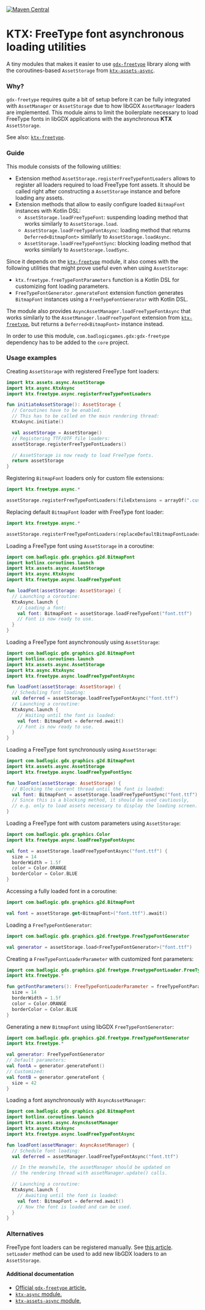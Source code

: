 [![Maven Central](https://img.shields.io/maven-central/v/io.github.libktx/ktx-freetype-async.svg)](https://search.maven.org/artifact/io.github.libktx/ktx-freetype-async)

# KTX: FreeType font asynchronous loading utilities

A tiny modules that makes it easier to use [`gdx-freetype`](https://libgdx.com/wiki/extensions/gdx-freetype)
library along with the coroutines-based `AssetStorage` from [`ktx-assets-async`](../assets-async).

### Why?

`gdx-freetype` requires quite a bit of setup before it can be fully integrated with `AssetManager` or `AssetStorage`
due to how libGDX `AssetManager` loaders are implemented. This module aims to limit the boilerplate necessary to load
FreeType fonts in libGDX applications with the asynchronous **KTX** `AssetStorage`.

See also: [`ktx-freetype`](../freetype).

### Guide

This module consists of the following utilities:

* Extension method `AssetStorage.registerFreeTypeFontLoaders` allows to register all loaders required to load FreeType
font assets. It should be called right after constructing a `AssetStorage` instance and before loading any assets.
* Extension methods that allow to easily configure loaded `BitmapFont` instances with Kotlin DSL:
  * `AssetStorage.loadFreeTypeFont`: suspending loading method that works similarly to `AssetStorage.load`.
  * `AssetStorage.loadFreeTypeFontAsync`: loading method that returns `Deferred<BitmapFont>` similarly to `AssetStorage.loadAsync`.
  * `AssetStorage.loadFreeTypeFontSync`: blocking loading method that works similarly to `AssetStorage.loadSync`.

Since it depends on the [`ktx-freetype`](../freetype) module, it also comes with the following utilities that might
prove useful even when using `AssetStorage`:

* `ktx.freetype.freeTypeFontParameters` function is a Kotlin DSL for customizing font loading parameters.
* `FreeTypeFontGenerator.generateFont` extension function generates `BitmapFont` instances using a
`FreeTypeFontGenerator` with Kotlin DSL.

The module also provides `AsyncAssetManager.loadFreeTypeFontAsync` that works similarly to the
`AssetManager.loadFreeTypeFont` extension from [`ktx-freetype`](../freetype), but returns a `Deferred<BitmapFont>`
instance instead.

In order to use this module, `com.badlogicgames.gdx:gdx-freetype` dependency has to be added to the `core` project.

### Usage examples

Creating `AssetStorage` with registered FreeType font loaders:

```kotlin
import ktx.assets.async.AssetStorage
import ktx.async.KtxAsync
import ktx.freetype.async.registerFreeTypeFontLoaders

fun initiateAssetStorage(): AssetStorage {
  // Coroutines have to be enabled.
  // This has to be called on the main rendering thread:
  KtxAsync.initiate()

  val assetStorage = AssetStorage()
  // Registering TTF/OTF file loaders:
  assetStorage.registerFreeTypeFontLoaders()

  // AssetStorage is now ready to load FreeType fonts.
  return assetStorage
}
```

Registering `BitmapFont` loaders only for custom file extensions:

```kotlin
import ktx.freetype.async.*

assetStorage.registerFreeTypeFontLoaders(fileExtensions = arrayOf(".custom"))
```

Replacing default `BitmapFont` loader with FreeType font loader:

```kotlin
import ktx.freetype.async.*

assetStorage.registerFreeTypeFontLoaders(replaceDefaultBitmapFontLoader = true)
```

Loading a FreeType font using `AssetStorage` in a coroutine:

```kotlin
import com.badlogic.gdx.graphics.g2d.BitmapFont
import kotlinx.coroutines.launch
import ktx.assets.async.AssetStorage
import ktx.async.KtxAsync
import ktx.freetype.async.loadFreeTypeFont

fun loadFont(assetStorage: AssetStorage) {
  // Launching a coroutine:
  KtxAsync.launch {
    // Loading a font:
    val font: BitmapFont = assetStorage.loadFreeTypeFont("font.ttf")
    // Font is now ready to use.
  } 
}
```

Loading a FreeType font asynchronously using `AssetStorage`:

```kotlin
import com.badlogic.gdx.graphics.g2d.BitmapFont
import kotlinx.coroutines.launch
import ktx.assets.async.AssetStorage
import ktx.async.KtxAsync
import ktx.freetype.async.loadFreeTypeFontAsync

fun loadFont(assetStorage: AssetStorage) {
  // Scheduling font loading:
  val deferred = assetStorage.loadFreeTypeFontAsync("font.ttf")
  // Launching a coroutine:
  KtxAsync.launch {
    // Waiting until the font is loaded:
    val font: BitmapFont = deferred.await()
    // Font is now ready to use.
  } 
}
```

Loading a FreeType font synchronously using `AssetStorage`:

```kotlin
import com.badlogic.gdx.graphics.g2d.BitmapFont
import ktx.assets.async.AssetStorage
import ktx.freetype.async.loadFreeTypeFontSync

fun loadFont(assetStorage: AssetStorage) {
  // Blocking the current thread until the font is loaded:
  val font: BitmapFont = assetStorage.loadFreeTypeFontSync("font.ttf")
  // Since this is a blocking method, it should be used cautiously,
  // e.g. only to load assets necessary to display the loading screen.
}
```

Loading a FreeType font with custom parameters using `AssetStorage`:

```kotlin
import com.badlogic.gdx.graphics.Color
import ktx.freetype.async.loadFreeTypeFontAsync

val font = assetStorage.loadFreeTypeFontAsync("font.ttf") {
  size = 14
  borderWidth = 1.5f
  color = Color.ORANGE
  borderColor = Color.BLUE
}
```

Accessing a fully loaded font in a coroutine:

```kotlin
import com.badlogic.gdx.graphics.g2d.BitmapFont

val font = assetStorage.get<BitmapFont>("font.ttf").await()
```

Loading a `FreeTypeFontGenerator`:

```kotlin
import com.badlogic.gdx.graphics.g2d.freetype.FreeTypeFontGenerator

val generator = assetStorage.load<FreeTypeFontGenerator>("font.ttf")
```

Creating a `FreeTypeFontLoaderParameter` with customized font parameters:

```kotlin
import com.badlogic.gdx.graphics.g2d.freetype.FreetypeFontLoader.FreeTypeFontLoaderParameter
import ktx.freetype.*

fun getFontParameters(): FreeTypeFontLoaderParameter = freeTypeFontParameters("font.ttf") {
  size = 14
  borderWidth = 1.5f
  color = Color.ORANGE
  borderColor = Color.BLUE
}
```

Generating a new `BitmapFont` using libGDX `FreeTypeFontGenerator`:

```kotlin
import com.badlogic.gdx.graphics.g2d.freetype.FreeTypeFontGenerator
import ktx.freetype.*

val generator: FreeTypeFontGenerator
// Default parameters:
val fontA = generator.generateFont()
// Customized:
val fontB = generator.generateFont {
  size = 42
}
```

Loading a font asynchronously with `AsyncAssetManager`:

```kotlin
import com.badlogic.gdx.graphics.g2d.BitmapFont
import kotlinx.coroutines.launch
import ktx.assets.async.AsyncAssetManager
import ktx.async.KtxAsync
import ktx.freetype.async.loadFreeTypeFontAsync

fun loadFont(assetManager: AsyncAssetManager) {
  // Schedule font loading:
  val deferred = assetManager.loadFreeTypeFontAsync("font.ttf")

  // In the meanwhile, the assetManager should be updated on
  // the rendering thread with assetManager.update() calls.

  // Launching a coroutine:
  KtxAsync.launch { 
    // Awaiting until the font is loaded:
    val font: BitmapFont = deferred.await()
    // Now the font is loaded and can be used.
  }
}
```

### Alternatives

FreeType font loaders can be registered manually. See
[this article](https://libgdx.com/wiki/managing-your-assets#loading-a-ttf-using-the-assethandler).
`setLoader` method can be used to add new libGDX loaders to an `AssetStorage`.

#### Additional documentation

- [Official `gdx-freetype` article.](https://libgdx.com/wiki/extensions/gdx-freetype)
- [`ktx-async` module.](../async)
- [`ktx-assets-async` module.](../assets-async)
